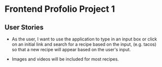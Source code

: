 # Frontend Profolio Project 1

## User Stories

- As the user, I want to use the application to type in an input box or click on an initial link and search for a recipe based on the input, (e.g. tacos) so that a new recipe will appear based on the user's input.

* Images and videos will be included for most recipes.
